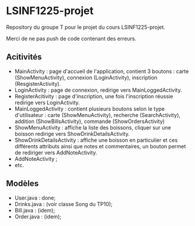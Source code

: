 # LSINF1225-projet
Repository du groupe T pour le projet du cours LSINF1225-projet.

Merci de ne pas push de code contenant des erreurs.

Acitivités
-----------
- MainActivity : page d'accueil de l'application, contient 3 boutons : carte (ShowMenuActivity), 
connexion (LoginActivity), inscription (ResgisterActivity).
- LoginActivity : page de connexion, redirige vers MainLoggedActivity.
- RegisterAcitivity : page d'inscription, une fois l'inscription réussie redirige vers LoginActivity.
- MainLoggedActivity : contient plusieurs boutons selon le type d'utilisateur : carte (ShowMenuActivity), recherche
(SearchActivity), addition (ShowBillsActivity), commande (ShowOrdersActivity)
- ShowMenuActivity : affiche la liste des boissons, cliquer sur une boisson redirige vers ShowDrinkDetailsActivity.
- ShowDrinkDetailsActivity : affiche une boisson en particulier et ces différents attributs ainsi que notes
et commentaires, un bouton permet de rediriger vers AddNoteActivity.
- AddNoteActivity ;
- etc.

Modèles
--------
- User.java : done;
- Drinks.java : (voir classe Song du TP10);
- Bill.java : (idem);
- Order.java : (idem);
